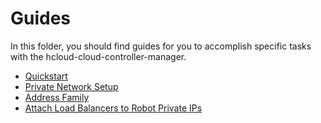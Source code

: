 # Guides

In this folder, you should find guides for you to accomplish specific tasks with the hcloud-cloud-controller-manager.

- [Quickstart](quickstart.md)
- [Private Network Setup](private-network-setup.md)
- [Address Family](address-family.md)
- [Attach Load Balancers to Robot Private IPs](attach-robot-private-ips-load-balancer.md)
